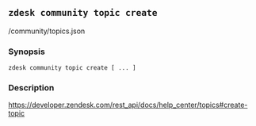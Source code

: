 ## `zdesk community topic create`

/community/topics.json

### Synopsis

    zdesk community topic create [ ... ]

### Description

https://developer.zendesk.com/rest_api/docs/help_center/topics#create-topic

